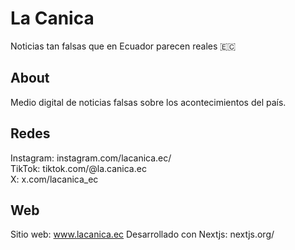 # La Canica

Noticias tan falsas que en Ecuador parecen reales 🇪🇨

## About

Medio digital de noticias falsas sobre los acontecimientos del país.

## Redes

Instagram: instagram.com/lacanica.ec/ \
TikTok: tiktok.com/@la.canica.ec \
X: x.com/lacanica_ec

## Web

Sitio web: www.lacanica.ec
Desarrollado con Nextjs: nextjs.org/
